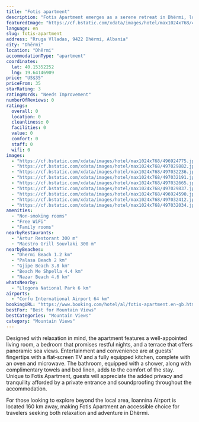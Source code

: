 ```yaml
---
title: "Fotis apartment"
description: "Fotis Apartment emerges as a serene retreat in Dhërmi, located just a short 2."
featuredImage: "https://cf.bstatic.com/xdata/images/hotel/max1024x768/496924775.jpg?k=15e24a48591b6aaac2a9cd6ea2248eff6a338d928bac17927a1b8900af431631&o=&hp=1"
language: en
slug: fotis-apartment
address: "Rruga Vlladas, 9422 Dhërmi, Albania"
city: "Dhërmi"
location: "Dhërmi"
accommodationType: "apartment"
coordinates:
  lat: 40.15352252
  lng: 19.64146909
price: "US$35"
priceFrom: 35
starRating: 3
ratingWords: "Needs Improvement"
numberOfReviews: 0
ratings:
  overall: 0
  location: 0
  cleanliness: 0
  facilities: 0
  value: 0
  comfort: 0
  staff: 0
  wifi: 0
images:
  - "https://cf.bstatic.com/xdata/images/hotel/max1024x768/496924775.jpg?k=15e24a48591b6aaac2a9cd6ea2248eff6a338d928bac17927a1b8900af431631&o=&hp=1"
  - "https://cf.bstatic.com/xdata/images/hotel/max1024x768/497029882.jpg?k=2e7c6980bc6e8c3d9f2164314ae0c8df29780609dde335ad79ae80ac2c1ca59a&o=&hp=1"
  - "https://cf.bstatic.com/xdata/images/hotel/max1024x768/497032236.jpg?k=269d03f451b8f7b224e4b0393d2b09b0ead8083e66635584b6826638d350590b&o=&hp=1"
  - "https://cf.bstatic.com/xdata/images/hotel/max1024x768/497032191.jpg?k=b7874ec0bc6604540473f01e71e3a0f4038b29a6c941a0b713c8993c779ad7dc&o=&hp=1"
  - "https://cf.bstatic.com/xdata/images/hotel/max1024x768/497032665.jpg?k=0043038d9ed22cf1fb239eafde7d639c579c472fa91589bc619cf6efc8e89fae&o=&hp=1"
  - "https://cf.bstatic.com/xdata/images/hotel/max1024x768/497029837.jpg?k=653d8fd2526b7146b4d103a4787a410ccafca62c51ebced1bc7eebf3173e275a&o=&hp=1"
  - "https://cf.bstatic.com/xdata/images/hotel/max1024x768/496924590.jpg?k=e297899485479a5c8beec691910bb5f3686da6695a2e0b8e6def31db0b318ab7&o=&hp=1"
  - "https://cf.bstatic.com/xdata/images/hotel/max1024x768/497032412.jpg?k=894b9e0e58f1875c7da26444f101178df269993d02f65d5d4a189796181af2e2&o=&hp=1"
  - "https://cf.bstatic.com/xdata/images/hotel/max1024x768/497032034.jpg?k=0d2d3525da7810a3f262991721ec836788bbbe123c5cfc7d198e850a10cba78f&o=&hp=1"
amenities:
  - "Non-smoking rooms"
  - "Free WiFi"
  - "Family rooms"
nearbyRestaurants:
  - "Artur Restorant 300 m"
  - "Maestro Grill Souvlaki 300 m"
nearbyBeaches:
  - "Dhermi Beach 1.2 km"
  - "Palasa Beach 2 km"
  - "Gjipe Beach 3.8 km"
  - "Beach Me Shpella 4.4 km"
  - "Nazar Beach 4.6 km"
whatsNearby:
  - "Llogora National Park 6 km"
airports:
  - "Corfu International Airport 64 km"
bookingURL: "https://www.booking.com/hotel/al/fotis-apartment.en-gb.html?aid=8035640"
bestFor: "Best for Mountain Views"
bestCategories: "Mountain Views"
category: "Mountain Views"
---
```


Designed with relaxation in mind, the apartment features a well-appointed living room, a bedroom that promises restful nights, and a terrace that offers panoramic sea views. Entertainment and convenience are at guests' fingertips with a flat-screen TV and a fully equipped kitchen, complete with an oven and microwave. The bathroom, equipped with a shower, along with complimentary towels and bed linen, adds to the comfort of the stay. Unique to Fotis Apartment, guests will appreciate the added privacy and tranquility afforded by a private entrance and soundproofing throughout the accommodation.

For those looking to explore beyond the local area, Ioannina Airport is located 160 km away, making Fotis Apartment an accessible choice for travelers seeking both relaxation and adventure in Dhërmi.